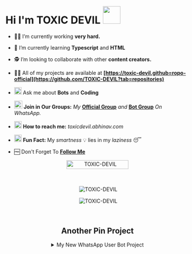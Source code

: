 # Hi I'm TOXIC DEVIL&nbsp;<a href="Hey"><img src="https://raw.githubusercontent.com/TOXIC-DEVIL/TOXIC-DEVIL/TOXIC-DEVIL-OFFICIAL/media/Hi.gif" width="48px"></a>

- 🧑‍🏫 I’m currently working **very hard.**

- 📖 I’m currently learning **Typescript** and **HTML**

- 🕵️ I’m looking to collaborate with other **content creators.**

- 👨‍💻 All of my projects are available at
                   **[https://toxic-devil.github=ropo-official](https://github.com/TOXIC-DEVIL?tab=repositories)**

- <img src="https://github.com/TOXIC-DEVIL/TOXIC-DEVIL/blob/TOXIC-DEVIL-OFFICIAL/media/391909180_THINKING_FACE_400px.gif" width="20vw" /> Ask me about **Bots** and **Coding**

- <img src="https://github.com/TOXIC-DEVIL/TOXIC-DEVIL/blob/TOXIC-DEVIL-OFFICIAL/media/Handshake.gif" height="22px" /> **Join in Our Groups:** *My* **[Official Group](https://chat.whatsapp.com/KMHpUACludA5XIcPncFkl1)** *and* **[Bot Group](https://chat.whatsapp.com/Dt8hkeRksp29Cybh4AUSwm)** *On WhatsApp.*

-  <img alt="TOXIC-DEVIL" src="https://github.com/TOXIC-DEVIL/TOXIC-DEVIL/blob/TOXIC-DEVIL-OFFICIAL/media/Gmail.svg" width="20vw" /> **How to reach me:** *toxicdevil.abhinav.com*

- <img alt="TOXIC-DEVIL" src="https://github.com/TOXIC-DEVIL/TOXIC-DEVIL/blob/TOXIC-DEVIL-OFFICIAL/media/coin.gif" width="20vw" /> **Fun Fact:** My *smartness* 💡 lies in my *laziness* 😴

- 🆓 Don't Forget To **[Follow Me](https://github.com/TOXIC-DEVIL)**

<p align="center"> <a href="TOXIC-DEVIL"><img width="170px" height="24" src="https://komarev.com/ghpvc/?username=TOXIC-DEVIL&label=PROFILE%20VISITORS&color=green&style=flat-square" alt="TOXIC-DEVIL" /></a> </p><br> 


<div align="center">
<p>&nbsp;<img align="center" src="https://github-readme-stats.vercel.app/api?username=TOXIC-DEVIL&show_icons=true&theme=nightowl" alt="TOXIC-DEVIL" /></p>

<p>&nbsp;<img align="center" src="https://github-readme-stats.vercel.app/api/top-langs/?username=TOXIC-DEVIL&theme=algolia&layout=compact&langs_count=10&hide_border=true&show_icons=true" alt="TOXIC-DEVIL"/></p></a><br> 

## Another Pin Project
<details>
  <summary>My New WhatsApp User Bot Project</summary>
   <a href="https://github.com/TOXIC-DEVIL/Felix-Userbot">
    <img src="https://github-readme-stats.vercel.app/api/pin/?username=TOXIC-DEVIL&repo=Felix-Userbot">
  </a>

<!---
</details>
